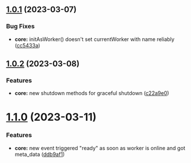 ## [1.0.1](https://github.com/julianpoemp/clusterfy/compare/v1.0.0...v1.0.1) (2023-03-07)

### Bug Fixes

* **core:** initAsWorker() doesn't set currentWorker with name
  reliably ([cc5433a](https://github.com/julianpoemp/clusterfy/commit/cc5433a8d5fb3be58623c6a67f33ddd8b2e0e2ec))

## [1.0.2](https://github.com/julianpoemp/clusterfy/compare/v1.0.1...v1.0.2) (2023-03-08)

### Features

* **core:** new shutdown methods for graceful
  shutdown ([c22a9e0](https://github.com/julianpoemp/clusterfy/commit/c22a9e04a6de43acc3f20dff613cf515f3965d89))

# [1.1.0](https://github.com/julianpoemp/clusterfy/compare/v1.0.2...v1.1.0) (2023-03-11)

### Features

* **core:** new event triggered "ready" as soon as worker is online and got
  meta_data ([ddb9af1](https://github.com/julianpoemp/clusterfy/commit/ddb9af1844ac7e01080b77b81cfdddcc68e4d55f))



